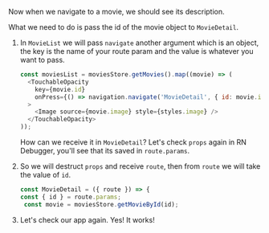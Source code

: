 Now when we navigate to a movie, we should see its description.

What we need to do is pass the id of the movie object to `MovieDetail`.

1. In `MovieList` we will pass `navigate` another argument which is an object, the key is the name of your route param and the value is whatever you want to pass.

   ```javascript
   const moviesList = moviesStore.getMovies().map((movie) => (
     <TouchableOpacity
       key={movie.id}
       onPress={() => navigation.navigate('MovieDetail', { id: movie.id })}
     >
       <Image source={movie.image} style={styles.image} />
     </TouchableOpacity>
   ));
   ```

   How can we receive it in `MovieDetail`? Let's check `props` again in RN Debugger, you'll see that its saved in `route.params`.

2. So we will destruct `props` and receive `route`, then from `route` we will take the value of `id`.

   ```javascript
   const MovieDetail = ({ route }) => {
   const { id } = route.params;
    const movie = moviesStore.getMovieById(id);
   ```

3. Let's check our app again. Yes! It works!

